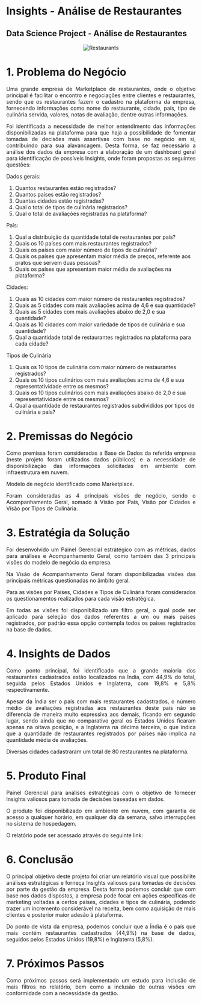 # Insights - Análise de Restaurantes

## Data Science Project - Análise de Restaurantes

<div align='center'>

![Restaurants](https://user-images.githubusercontent.com/104601836/233802619-2704ce2e-9689-47fe-93df-2b7b58c64a20.jpg)

</div>


<p align='justify'> </p>


# 1. Problema do Negócio
<p align='justify'>Uma grande empresa de Marketplace de restaurantes, onde o objetivo principal é facilitar o encontro e negociações entre clientes e restaurantes, sendo que os restaurantes fazem o cadastro na plataforma da empresa, fornecendo informações como nome do restaurante, cidade, país, tipo de culinária servida, valores, notas de avaliação, dentre outras informações.</p>
<p align='justify'>Foi identificada a necessidade de melhor entendimento das informações disponibilizadas na plataforma para que haja a possibilidade de fomentar tomadas de decisões mais assertivas com base no negócio em si, contribuindo para sua alavancagem. Desta forma, se faz necessário a análise dos dados da empresa com a elaboração de um dashboard geral para identificação de possíveis Insights, onde foram propostas as seguintes questões:</p>

Dados gerais:
1. Quantos restaurantes estão registrados?
2. Quantos países estão registrados?
3. Quantas cidades estão registradas?
4. Qual o total de tipos de culinária registrados?
5. Qual o total de avaliações registradas na plataforma?

País:
1. Qual a distribuição da quantidade total de restaurantes por país?
2. Quais os 10 países com mais restaurantes registrados?
3. Quais os países com maior número de tipos de culinária?
4. Quais os países que apresentam maior média de preços, referente aos pratos que servem duas pessoas?
5. Quais os países que apresentam maior média de avaliações na plataforma?

Cidades:
1. Quais as 10 cidades com maior número de restaurantes registrados?
2. Quais as 5 cidades com mais avaliações acima de 4,6 e sua quantidade?
3. Quais as 5 cidades com mais avaliações abaixo de 2,0 e sua quantidade?
4. Quais as 10 cidades com maior variedade de tipos de culinária e sua quantidade?
5. Qual a quantidade total de restaurantes registrados na plataforma para cada cidade?

Tipos de Culinária
1. Quais os 10 tipos de culinária com maior número de restaurantes registrados?
2. Quais os 10 tipos culinários com mais avaliações acima de 4,6 e sua representatividade entre os mesmos?
3. Quais os 10 tipos culinários com mais avaliações abaixo de 2,0 e sua representatividade entre os mesmos?
4. Qual a quantidade de restaurantes registrados subdivididos por tipos de culinária e país?

# 2. Premissas do Negócio
<p align='justify'>Como premissa foram consideradas a Base de Dados da referida empresa (neste projeto foram utilizados dados públicos) e a necessidade de disponibilização das informações solicitadas em ambiente com infraestrutura em nuvem.</p>
<p align='justify'>Modelo de negócio identificado como Marketplace.</p>
<p align='justify'>Foram consideradas as 4 principais visões de negócio, sendo o Acompanhamento Geral, somado à Visão por País, Visão por Cidades e Visão por Tipos de Culinária.</p>

# 3. Estratégia da Solução
<p align='justify'>Foi desenvolvido um Painel Gerencial estratégico com as métricas, dados para análises e Acompanhamento Geral, como também das 3 principais visões do modelo de negócio da empresa.</p>
<p align='justify'>Na Visão de Acompanhamento Geral foram disponibilizadas visões das principais métricas questionadas no âmbito geral.</p>
<p align='justify'>Para as visões por Países, Cidades e Tipos de Culinária foram considerados os questionamentos realizados para cada visão estratégica.</p>
<p align='justify'>Em todas as visões foi disponibilizado um filtro geral, o qual pode ser aplicado para seleção dos dados referentes a um ou mais países registrados, por padrão essa opção contempla todos os países registrados na base de dados.</p>

# 4. Insights de Dados
<p align='justify'>Como ponto principal, foi identificado que a grande maioria dos restaurantes cadastrados estão localizados na Índia, com 44,9% do total, seguida pelos Estados Unidos e Inglaterra, com 19,8% e 5,8% respectivamente.</p>
<p align='justify'>Apesar da Índia ser o país com mais restaurantes cadastrados, o número médio de avaliações registradas aos restaurantes deste país não se diferencia de maneira muito expressiva aos demais, ficando em segundo lugar, sendo ainda que no comparativo geral os Estados Unidos ficaram apenas na oitava posição, e a Inglaterra na décima terceira, o que indica que a quantidade de restaurantes registrados por países não implica na quantidade média de avaliações.</p>
<p align='justify'>Diversas cidades cadastraram um total de 80 restaurantes na plataforma.</p>


# 5. Produto Final
<p align='justify'>Painel Gerencial para análises estratégicas com o objetivo de fornecer Insights valiosos para tomada de decisões baseadas em dados.</p>
<p align='justify'>O produto foi disponibilizado em ambiente em nuvem, com garantia de acesso a qualquer horário, em qualquer dia da semana, salvo interrupções no sistema de hospedagem.</p>
<p align='justify'>O relatório pode ser acessado através do seguinte link: 

# 6. Conclusão
<p align='justify'>O principal objetivo deste projeto foi criar um relatório visual que possibilite análises estratégicas e forneça Insights valiosos para tomadas de decisões por parte da gestão da empresa. Desta forma podemos concluir que com base nos dados dispostos, a empresa pode focar em ações específicas de marketing voltadas a certos países, cidades e tipos de culinária, podendo trazer um incremento considerável na receita, bem como aquisição de mais clientes e posterior maior adesão à plataforma.</p>
<p align='justify'>Do ponto de vista da empresa, podemos concluir que a Índia é o país que mais contém restaurantes cadastrados (44,9%) na base de dados, seguidos pelos Estados Unidos (19,8%) e Inglaterra (5,8%).</p>


# 7. Próximos Passos
<p align='justify'>Como próximos passos será implementado um estudo para inclusão de mais filtros no relatório, bem como a inclusão de outras visões em conformidade com a necessidade da gestão.</p>

